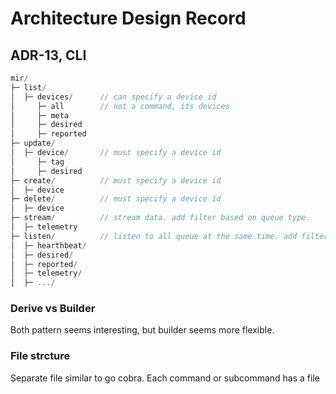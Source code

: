 # Architecture Design Record

## ADR-13, CLI

```csharp
mir/
├─ list/
│  ├─ devices/      // can specify a device id
│     ├─ all        // not a command, its devices
│     ├─ meta     
│     ├─ desired
│     ├─ reported
├─ update/
│  ├─ device/       // must specify a device id
│     ├─ tag     
│     ├─ desired
├─ create/          // must specify a device id
│  ├─ device
├─ delete/          // must specify a device id
│  ├─ device
├─ stream/          // stream data. add filter based on queue type.
│  ├─ telemetry
├─ listen/          // listen to all queue at the same time. add filter based on queue type.
│  ├─ hearthbeat/
│  ├─ desired/
│  ├─ reported/
│  ├─ telemetry/
│  ├─ .../
```

### Derive vs Builder

Both pattern seems interesting, but builder seems more flexible.

### File strcture

Separate file similar to go cobra. Each command or subcommand has a file
